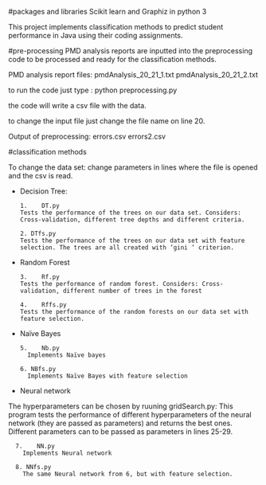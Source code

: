 

#packages and libraries
Scikit learn and Graphiz in python 3

This project implements classification methods to predict student performance in Java using their coding assignments.


#pre-processing
PMD analysis reports are inputted into the preprocessing code to be processed and ready for the classification methods.

PMD analysis report files:
pmdAnalysis_20_21_1.txt
pmdAnalysis_20_21_2.txt

to run the code just type : python preprocessing.py

the code will write a csv file with the data.

to change the input file just change the file name on line 20.

Output of preprocessing:
errors.csv
errors2.csv


#classification methods

To change the data set: change parameters in lines where the file is opened and the csv is read.

- Decision Tree:

      1.	DT.py
      Tests the performance of the trees on our data set. Considers: Cross-validation, different tree depths and different criteria.

      2. DTfs.py
      Tests the performance of the trees on our data set with feature selection. The trees are all created with ‘gini ‘ criterion.


- Random Forest

      3.	Rf.py
      Tests the performance of random forest. Considers: Cross-validation, different number of trees in the forest

      4.	Rffs.py
      Tests the performance of the random forests on our data set with feature selection.

- Naïve Bayes

      5.	Nb.py
        Implements Naïve bayes

      6. NBfs.py
        Implements Naïve Bayes with feature selection

- Neural network

The hyperparameters can be chosen by ruuning gridSearch.py:
      This program tests the performance of different hyperparameters of the neural network (they are passed as parameters) and returns the best ones.
      Different parameters can to be passed as parameters in lines 25-29.
      
      7.	NN.py
        Implements Neural network
        
      8. NNfs.py
        The same Neural network from 6, but with feature selection.
